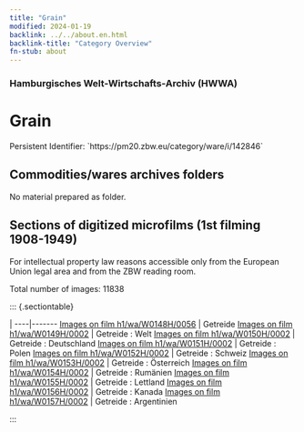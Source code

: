 ```yaml
---
title: "Grain"
modified: 2024-01-19
backlink: ../../about.en.html
backlink-title: "Category Overview"
fn-stub: about
---
```


### Hamburgisches Welt-Wirtschafts-Archiv (HWWA)

# Grain

<div class="hint">Persistent Identifier: `https://pm20.zbw.eu/category/ware/i/142846`</div>







## Commodities/wares archives folders





No material prepared as folder.



<a id="filmsections" />

## Sections of digitized microfilms (1st filming 1908-1949)

<p>For intellectual property law reasons accessible only from the European Union legal area and from the ZBW reading room.</p>



<p>Total number of images: 11838</p>




::: {.sectiontable}

 | 
----|-------
<a class="btn" href="https://pm20.zbw.eu/film/h1/wa/W0148H/0056" rel="nofollow">Images on film h1/wa/W0148H/0056</a> | Getreide
<a class="btn" href="https://pm20.zbw.eu/film/h1/wa/W0149H/0002" rel="nofollow">Images on film h1/wa/W0149H/0002</a> | Getreide : Welt
<a class="btn" href="https://pm20.zbw.eu/film/h1/wa/W0150H/0002" rel="nofollow">Images on film h1/wa/W0150H/0002</a> | Getreide : Deutschland
<a class="btn" href="https://pm20.zbw.eu/film/h1/wa/W0151H/0002" rel="nofollow">Images on film h1/wa/W0151H/0002</a> | Getreide : Polen
<a class="btn" href="https://pm20.zbw.eu/film/h1/wa/W0152H/0002" rel="nofollow">Images on film h1/wa/W0152H/0002</a> | Getreide : Schweiz
<a class="btn" href="https://pm20.zbw.eu/film/h1/wa/W0153H/0002" rel="nofollow">Images on film h1/wa/W0153H/0002</a> | Getreide : Österreich
<a class="btn" href="https://pm20.zbw.eu/film/h1/wa/W0154H/0002" rel="nofollow">Images on film h1/wa/W0154H/0002</a> | Getreide : Rumänien
<a class="btn" href="https://pm20.zbw.eu/film/h1/wa/W0155H/0002" rel="nofollow">Images on film h1/wa/W0155H/0002</a> | Getreide : Lettland
<a class="btn" href="https://pm20.zbw.eu/film/h1/wa/W0156H/0002" rel="nofollow">Images on film h1/wa/W0156H/0002</a> | Getreide : Kanada
<a class="btn" href="https://pm20.zbw.eu/film/h1/wa/W0157H/0002" rel="nofollow">Images on film h1/wa/W0157H/0002</a> | Getreide : Argentinien


:::
















